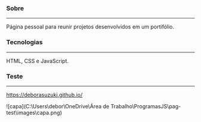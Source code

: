 ### Sobre

------

Página pessoal para reunir projetos desenvolvidos em um portifólio.



### Tecnologias

------

HTML, CSS e JavaScript.



### Teste

------

https://deborasuzuki.github.io/



![capa](C:\Users\debor\OneDrive\Área de Trabalho\ProgramasJS\pag-test\images\capa.png)



